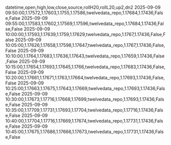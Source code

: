 datetime,open,high,low,close,source,rollH20,rollL20,up2,dn2
2025-09-09 09:50:00,1.17572,1.17603,1.1755,1.17586,twelvedata_repo,1.17684,1.17436,False,False
2025-09-09 09:55:00,1.17583,1.17602,1.17569,1.17596,twelvedata_repo,1.17684,1.17436,False,False
2025-09-09 10:00:00,1.17593,1.17639,1.1759,1.17629,twelvedata_repo,1.1767,1.17436,False,False
2025-09-09 10:05:00,1.17626,1.17658,1.17598,1.17647,twelvedata_repo,1.1767,1.17436,False,False
2025-09-09 10:10:00,1.1764,1.17683,1.17636,1.17643,twelvedata_repo,1.17659,1.17436,False,False
2025-09-09 10:15:00,1.17654,1.17693,1.17645,1.1766,twelvedata_repo,1.17683,1.17436,False,False
2025-09-09 10:20:00,1.17661,1.17671,1.1763,1.17664,twelvedata_repo,1.17693,1.17436,False,False
2025-09-09 10:25:00,1.17663,1.17675,1.17643,1.17669,twelvedata_repo,1.17693,1.17436,False,False
2025-09-09 10:30:00,1.17673,1.17716,1.17668,1.17699,twelvedata_repo,1.17693,1.17436,False,False
2025-09-09 10:35:00,1.17709,1.17731,1.17693,1.17704,twelvedata_repo,1.17716,1.17436,False,False
2025-09-09 10:40:00,1.17704,1.17716,1.17669,1.17674,twelvedata_repo,1.17731,1.17436,False,False
2025-09-09 10:45:00,1.17675,1.17686,1.17666,1.17673,twelvedata_repo,1.17731,1.17436,False,False
